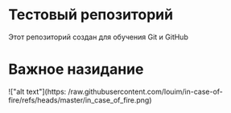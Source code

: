 # Тестовый репозиторий
Этот репозиторий создан для обучения Git и GitHub
# Важное назидание
!["alt text"](https: /raw.githubusercontent.com/louim/in-case-of-fire/refs/heads/master/in_case_of_fire.png)
